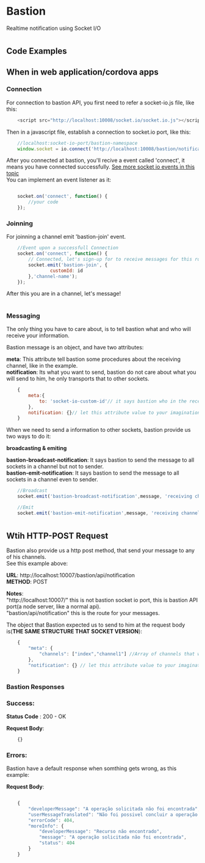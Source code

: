 # Bastion
Realtime notification using Socket I/O
#
## Code Examples

## When in web application/cordova apps
### Connection
For connection to bastion API, you first need to refer a socket-io.js file, like this:
``` javascript
    <script src="http://localhost:10008/socket.io/socket.io.js"></script>
```

Then in a javascript file, establish a connection to socket.io port, like this:

``` javascript
    //localhost:socket-io-port/bastion-namespace
    window.socket = io.connect('http://localhost:10008/bastion/notification');
```

After you connected at bastion, you'll recive a event called 'connect', it means you have connected successfully. [See more socket io events in this topic](http://stackoverflow.com/questions/24224287/list-of-socket-io-events) <br />
You can implement an event listener as it:

``` javascript

    socket.on('connect', function() {
        //your code
    });

```

### Joinning

For joinning a channel emit 'bastion-join' event.

``` javascript
    //Event upon a successfull Connection
    socket.on('connect', function() {
        // Connected, let's sign-up for to receive messages for this room
        socket.emit('bastion-join', {
                customId: id
        },'channel-name');
    });
```

After this you are in a channel, let's message!

#
### Messaging

The only thing you have to care about, is to tell bastion what and who will receive your information. <br />

Bastion message is an object, and have two attributes:<br/>

**meta**: This attribute tell bastion some procedures about the receiving channel, like in the example.<br/>
**notification**: Its what you want to send, bastion do not care about what you will send to him, he only transports that to other sockets.

``` javascript
    {
        meta:{
            to: 'socket-io-custom-id'// it says bastion who in the receiving channel will receive the notification attribute value
        },
        notification: {}// let this attribute value to your imagination
    }
```

When we need to send a information to other sockets, bastion provide us two ways to do it: <br />

**broadcasting & emiting**<br/>

**bastion-broadcast-notification**: It says bastion to send the message to all sockets in a channel but not to sender. <br/>
**bastion-emit-notification**: It says bastion to send the message to all sockets in a channel even to sender.

``` javascript
    //Broadcast
    socket.emit('bastion-broadcast-notification',message, 'receiving channel');

    //Emit
    socket.emit('bastion-emit-notification',message, 'receiving channel');

```
#
## Wtih HTTP-POST Request
Bastion also provide us a http post method, that send your message to any of his channels.<br/>
See this example above:<br/>

**URL**: http://localhost:10007/bastion/api/notification<br/>
**METHOD**: POST<br/>

**Notes**: <br/>
"http://localhost:10007/" this is not bastion socket io port, this is bastion API port(a node server, like a normal api). <br/>
"bastion/api/notification" this is the route for your messages. <br/>


The object that Bastion expected us to send to him at the request body is(**THE SAME STRUCTURE THAT SOCKET VERSION**):

``` javascript
    {
        "meta": {
            "channels": ["index","channel1"] //Array of channels that will receive your message.
        },
        "notification": {} // let this attribute value to your imagination too.
    }
```

### Bastion Responses

### Success: <br/>
**Status Code** : 200 - OK

**Request Body**:
``` javascript
    {}
```

### Errors:
Bastion have a default response when somthing gets wrong, as this example:

**Request Body**:
``` javascript

    {
        "developerMessage": "A operação solicitada não foi encontrada",
        "userMessageTranslated": "Não foi possivel concluir a operação solicitada",
        "errorCode": 404,
        "moreInfo": {
            "developerMessage": "Recurso não encontrado",
            "message": "A operação solicitada não foi encontrada",
            "status": 404
        }
    }
```
#